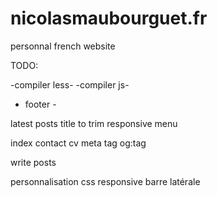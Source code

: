 nicolasmaubourguet.fr
=====================

personnal french website

TODO:

-compiler less-
-compiler js-
- footer -

latest posts title to trim
responsive menu

index
contact
cv
meta tag
og:tag

write posts

personnalisation css
responsive barre latérale